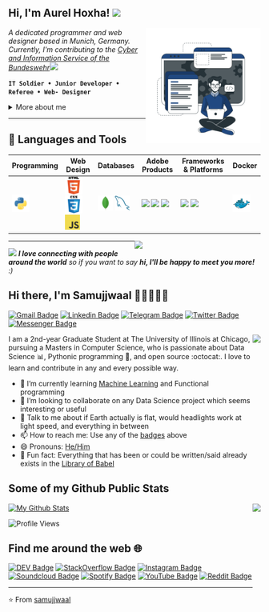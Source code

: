 <h2> Hi, I'm Aurel Hoxha! <img src="https://media.tenor.com/YLGMGIrgkC4AAAAi/hello-there.gif" width="50"></h2>

<img align='right' src="https://github.com/TeamFoxx/TeamFoxx/blob/main/images/Developer%20activity-bro%20(1).svg" width="230">
<p><em>A dedicated programmer and web designer based in Munich, Germany.
Currently, I'm contributing to the <a href="https://www.bundeswehr.de/en/organization/the-cyber-and-information-domain-service">Cyber and Information Service of the Bundeswehr</a><img src="https://media.giphy.com/media/WUlplcMpOCEmTGBtBW/giphy.gif" width="30"></em></p>

**`IT Soldier • Junior Developer • Referee • Web- Designer`**

<details>
	•••
  <summary>More about me</summary>
  <p><em>
    As an IT soldier in the Cyber and Information Service of the Bundeswehr, I acquired comprehensive knowledge and practical experience in handling state-of-the-art information technology. My professional journey has acquainted me with various aspects of cybersecurity, network administration, and data analysis.
  </em></p>
</details>

---

## 🧰 Languages and Tools

| Programming           | Web Design                                               | Databases                                               | Adobe Products                                         | Frameworks & Platforms                                  | Docker                                                  |
|-----------------------|----------------------------------------------------------|---------------------------------------------------------|--------------------------------------------------------|---------------------------------------------------------|---------------------------------------------------------|
| <img height="35" src="https://raw.githubusercontent.com/github/explore/80688e429a7d4ef2fca1e82350fe8e3517d3494d/topics/python/python.png"> | <img height="35" src="https://raw.githubusercontent.com/github/explore/80688e429a7d4ef2fca1e82350fe8e3517d3494d/topics/html/html.png"> <img height="35" src="https://raw.githubusercontent.com/github/explore/80688e429a7d4ef2fca1e82350fe8e3517d3494d/topics/css/css.png"> <img height="30" src="https://raw.githubusercontent.com/github/explore/80688e429a7d4ef2fca1e82350fe8e3517d3494d/topics/javascript/javascript.png"> | <img height="30" src="https://github.com/devicons/devicon/blob/v2.16.0/icons/mongodb/mongodb-original.svg"> <img height="30" src="https://github.com/devicons/devicon/blob/v2.16.0/icons/mysql/mysql-original.svg"> | <img height="30" src="https://logodownload.org/wp-content/uploads/2019/10/adobe-photoshop-logo.png"> <img height="30" src="https://www.imagensempng.com.br/wp-content/uploads/2020/12/in-design.png"> <img height="30" src="https://www.svgrepo.com/show/452147/adobe-illustrator.svg"> | <img height="30" src="https://upload.wikimedia.org/wikipedia/commons/8/8f/SAP-Logo.svg"> <img height="35" src="https://www.logolynx.com/images/logolynx/4c/4cf2ee6e2ad500d2deed82fe54063966.png"> | <img height="35" src="https://github.com/devicons/devicon/blob/v2.16.0/icons/docker/docker-original.svg"> |


<p>
	<img width="50%" align="right" src="https://github-readme-stats.vercel.app/api?username=TeamFoxx&show_icons=true&hide_border=true" />
</p>

---

<img src="https://media.giphy.com/media/VgCDAzcKvsR6OM0uWg/giphy.gif" width="60"> <em><b>I love connecting with people around the world</b> so if you want to say <b>hi, I'll be happy to meet you more!</b> :)</em>







## Hi there, I'm Samujjwaal 👋🏼👨🏻‍💻

[![Gmail Badge](https://img.shields.io/badge/-sdey9@uic.edu-c14438?style=flat&logo=Gmail&logoColor=white)](mailto:sdey9@uic.edu "Connect via Email")
[![Linkedin Badge](https://img.shields.io/badge/-Samujjwaal%20Dey-0072b1?style=flat&logo=Linkedin&logoColor=white)](https://www.linkedin.com/in/samujjwaal/ "Connect on LinkedIn")
[![Telegram Badge](https://img.shields.io/badge/-@daftdey-0088CC?style=flat&logo=Telegram&logoColor=white)](https://t.me/daftdey "Contact on Telegram")
[![Twitter Badge](https://img.shields.io/badge/-@samujjwaal-00acee?style=flat&logo=Twitter&logoColor=white)](https://twitter.com/intent/follow?screen_name=samujjwaal "Follow on Twitter")
[![Messenger Badge](https://img.shields.io/badge/-Messenger-0078FF?style=flat&logo=Messenger&logoColor=white)](https://m.me/samujjwaal "Connect on Facebook")

<a href="https://samujjwaal.tech/"><img src="https://github.com/samujjwaal/samujjwaal/raw/master/etc/python.png" align="right" height="200" /></a>

I am a 2nd-year Graduate Student at The University of Illinois at Chicago, pursuing a Masters in Computer Science, who is passionate about Data Science :bar_chart:, Pythonic programming :snake:, and open source :octocat:. I love to learn and contribute in any and every possible way.

- 🌱 I’m currently learning [Machine Learning](https://www.coursera.org/learn/machine-learning) and Functional programming
- 👯 I’m looking to collaborate on any Data Science project which seems interesting or useful
- 💬 Talk to me about if Earth actually is flat, would headlights work at light speed, and everything in between
- 📫 How to reach me: Use any of the [badges](#hi-there-im-samujjwaal-) above
- 😄 Pronouns: [He/Him](https://www.mypronouns.org/he-him)
- 👾 Fun fact: Everything that has been or could be written/said already exists in the [Library of Babel](https://libraryofbabel.info/)

## Some of my Github Public Stats
<a href="https://samujjwaal.tech/"><img src="https://github.com/samujjwaal/samujjwaal/raw/master/etc/coffee.png" align="right" height="275" /></a>

[![My Github Stats](https://github-readme-stats.vercel.app/api?username=samujjwaal&show_icons=true&title_color=fff&icon_color=79ff97&text_color=9f9f9f&bg_color=151515)](https://github.com/samujjwaal)

![Profile Views](https://komarev.com/ghpvc/?username=samujjwaal&color=blue)

## Find me around the web :globe_with_meridians:
[![DEV Badge](https://img.shields.io/badge/-samujjwaal-0A0A0A?style=flat&logo=dev.to&logoColor=white)](https://dev.to/samujjwaal)
[![StackOverflow Badge](https://img.shields.io/badge/-daftdey-FE7A16?style=flat&logo=Stack%20Overflow&logoColor=white&)](https://stackoverflow.com/users/12843322/daftdey?tab=profile)
[![Instagram Badge](https://img.shields.io/badge/-Instagram-C13584?style=flat&logo=Instagram&logoColor=white)](https://www.instagram.com/daftdey/)
[![Soundcloud Badge](https://img.shields.io/badge/-Soundcloud-FE5000?style=flat&logo=Soundcloud&logoColor=white)](https://soundcloud.com/daftdey)
[![Spotify Badge](https://img.shields.io/badge/-Spotify-1DB954?style=flat&logo=Spotify&logoColor=white)](https://open.spotify.com/user/22ydzsykc57ailqsqbn4ycwsq)
[![YouTube Badge](https://img.shields.io/badge/-YouTube-FF0000?style=flat&logo=YouTube&logoColor=white)](https://www.youtube.com/SamujjwaalDeyJEDI/playlists)
[![Reddit Badge](https://img.shields.io/badge/-u/daftdey-FF4500?style=flat&logo=Reddit&logoColor=white)](https://www.reddit.com/user/daftdey/ "Find on Reddit")

----

⭐️ From [samujjwaal](https://github.com/samujjwaal)

